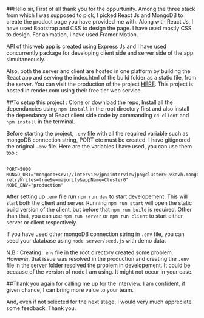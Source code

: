 ##Hello sir,
First of all thank you for the oppurtunity. Among the three stack from which I was supposed to pick, I picked React Js and MongoDB to create the product page you have provided me with. Along with 
React Js, I have used Bootstrap and CSS to design the page. I have used mostly CSS to design. For animation, I have used Framer Motion. 

API of this web app is created using Express Js and I have used concurrently package for developing client side and server side of the app simultaneously. 

Also, both the server and client are hosted in one platform by building the React app and serving the index.html of the build folder as a static file, from the server. You can visit the production of the
project [HERE](https://sugartaste-fullstack.onrender.com). This project is hosted in render.com using their free tier web service.

##To setup this project : 
Clone or download the repo, Install all the dependancies using `npm install` in the root directory first and also install the dependancy of React client side code by commanding `cd client` 
and `npm install` in the terminal. 

Before starting the project, `.env` file with all the required variable such as mongoDB connection string, PORT etc must be created. I have gitignored the original `.env` file. 
Here are the variables I have used, you can use them too : 
```

PORT=5000
MONGO_URI="mongodb+srv://interviewjpn:interviewjpn@cluster0.v3evh.mongodb.net/productdb?retryWrites=true&w=majority&appName=Cluster0"
NODE_ENV="production"

```

After setting up `.env` file run `npm run dev` to start developement. This will start both the client and server. Running `npm run start` will open the static build version of the client, but before 
that `npm run build` is required. Other than that, you can use `npm run server` or `npm run client` to start either server or client respectively. 

If you have used other mongoDB connection string in `.env` file, you can seed your database using `node server/seed.js` with demo data.

N.B : Creating `.env` file in the root directory created some problem. However, that issue was resolved in the production and creating the `.env` file in the server folder resolved
the problem in developement. It could be because of the version of node I am using. It might not occur in your case. 

##Thank you again for calling me up for the interview. I am confident, if given chance, I can bring more value to your team. 

And, even if not selected for the next stage, I would very much appreciate some feedback. Thank you.


